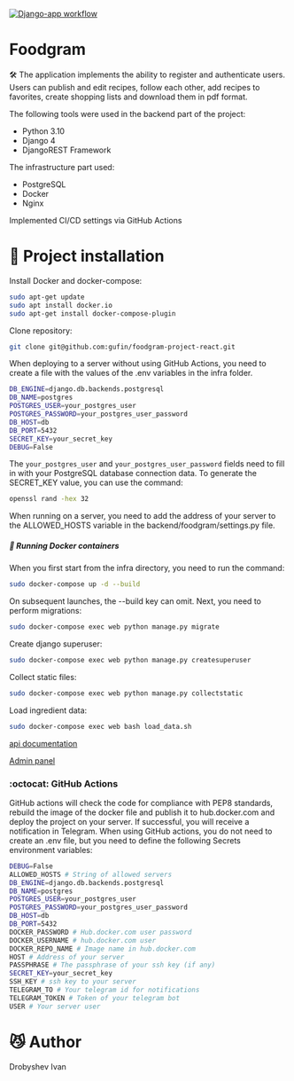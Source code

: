 [![Django-app workflow](https://github.com/gufin/foodgram-project-react/actions/workflows/main.yml/badge.svg)](https://github.com/gufin/foodgram-project-react/actions/workflows/main.yml)
# Foodgram

🛠 The application implements the ability to register and authenticate users. Users can publish and edit recipes, follow each other, add recipes to favorites, create shopping lists and download them in pdf format.

The following tools were used in the backend part of the project:
- Python 3.10
- Django 4
- DjangoREST Framework

The infrastructure part used:
- PostgreSQL
- Docker
- Nginx

Implemented CI/CD settings via GitHub Actions

# 🚀 Project installation

Install Docker and docker-compose:
```sh
sudo apt-get update
sudo apt install docker.io 
sudo apt-get install docker-compose-plugin
```
Clone repository:
```sh
git clone git@github.com:gufin/foodgram-project-react.git
```
When deploying to a server without using GitHub Actions, you need to create a file with the values of the .env variables in the infra folder.
```sh
DB_ENGINE=django.db.backends.postgresql
DB_NAME=postgres
POSTGRES_USER=your_postgres_user
POSTGRES_PASSWORD=your_postgres_user_password
DB_HOST=db
DB_PORT=5432
SECRET_KEY=your_secret_key
DEBUG=False
```
The `your_postgres_user` and `your_postgres_user_password` fields need to fill in with your PostgreSQL database connection data. To generate the SECRET_KEY value, you can use the command: 
```sh
openssl rand -hex 32
```
When running on a server, you need to add the address of your server to the ALLOWED_HOSTS variable in the backend/foodgram/settings.py file.

##### 🐳 Running Docker containers
When you first start from the infra directory, you need to run the command:
```sh
sudo docker-compose up -d --build
```
On subsequent launches, the --build key can omit.
Next, you need to perform migrations:
```sh
sudo docker-compose exec web python manage.py migrate
```
Create django superuser:
```sh
sudo docker-compose exec web python manage.py createsuperuser
```
Collect static files:
```sh
sudo docker-compose exec web python manage.py collectstatic
```
Load ingredient data:
```sh
sudo docker-compose exec web bash load_data.sh
```
[api documentation](http://127.0.0.1/api/docs/) 

[Admin panel](http://127.0.0.1/admin/) 

### :octocat: GitHub Actions
GitHub actions will check the code for compliance with PEP8 standards, rebuild the image of the docker file and publish it to hub.docker.com and deploy the project on your server. If successful, you will receive a notification in Telegram.
When using GitHub actions, you do not need to create an .env file, but you need to define the following Secrets environment variables:

```sh
DEBUG=False
ALLOWED_HOSTS # String of allowed servers
DB_ENGINE=django.db.backends.postgresql
DB_NAME=postgres
POSTGRES_USER=your_postgres_user
POSTGRES_PASSWORD=your_postgres_user_password
DB_HOST=db
DB_PORT=5432
DOCKER_PASSWORD # Hub.docker.com user password
DOCKER_USERNAME # hub.docker.com user
DOCKER_REPO_NAME # Image name in hub.docker.com
HOST # Address of your server
PASSPHRASE # The passphrase of your ssh key (if any)
SECRET_KEY=your_secret_key
SSH_KEY # ssh key to your server
TELEGRAM_TO # Your telegram id for notifications
TELEGRAM_TOKEN # Token of your telegram bot
USER # Your server user
```

# :smirk_cat: Author
Drobyshev Ivan
